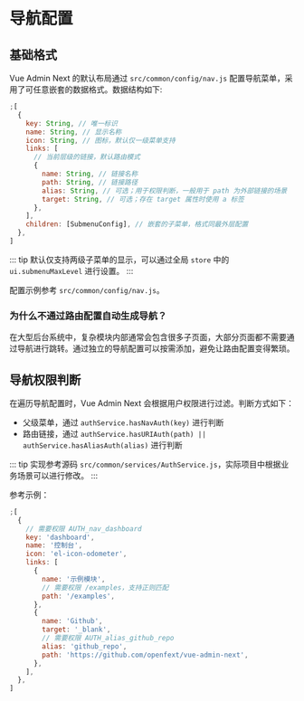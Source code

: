 # 导航配置

## 基础格式

Vue Admin Next 的默认布局通过 `src/common/config/nav.js` 配置导航菜单，采用了可任意嵌套的数据格式。数据结构如下:

```js {15}
;[
  {
    key: String, // 唯一标识
    name: String, // 显示名称
    icon: String, // 图标，默认仅一级菜单支持
    links: [
      // 当前层级的链接，默认路由模式
      {
        name: String, // 链接名称
        path: String, // 链接路径
        alias: String, // 可选；用于权限判断，一般用于 path 为外部链接的场景
        target: String, // 可选；存在 target 属性时使用 a 标签
      },
    ],
    children: [SubmenuConfig], // 嵌套的子菜单，格式同最外层配置
  },
]
```

::: tip
默认仅支持两级子菜单的显示，可以通过全局 `store` 中的 `ui.submenuMaxLevel` 进行设置。
:::

配置示例参考 `src/common/config/nav.js`。

### 为什么不通过路由配置自动生成导航？

在大型后台系统中，复杂模块内部通常会包含很多子页面，大部分页面都不需要通过导航进行跳转。通过独立的导航配置可以按需添加，避免让路由配置变得繁琐。

## 导航权限判断

在遍历导航配置时，Vue Admin Next 会根据用户权限进行过滤。判断方式如下：

- 父级菜单，通过 `authService.hasNavAuth(key)` 进行判断
- 路由链接，通过 `authService.hasURIAuth(path) || authService.hasAliasAuth(alias)` 进行判断

::: tip
实现参考源码 `src/common/services/AuthService.js`，实际项目中根据业务场景可以进行修改。
:::

参考示例：

```js {4,11,17,18}
;[
  {
    // 需要权限 AUTH_nav_dashboard
    key: 'dashboard',
    name: '控制台',
    icon: 'el-icon-odometer',
    links: [
      {
        name: '示例模块',
        // 需要权限 /examples，支持正则匹配
        path: '/examples',
      },
      {
        name: 'Github',
        target: '_blank',
        // 需要权限 AUTH_alias_github_repo
        alias: 'github_repo',
        path: 'https://github.com/openfext/vue-admin-next',
      },
    ],
  },
]
```
